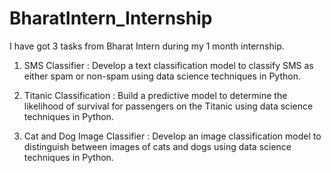 # BharatIntern_Internship

I have got 3 tasks from Bharat Intern during my 1 month internship.

1. SMS Classifier :
Develop a text classification model to classify SMS as either spam or non-spam using data science techniques in Python.

2. Titanic Classification :
Build a predictive model to determine the likelihood of survival for passengers on the Titanic using data science techniques in Python.

3. Cat and Dog Image Classifier :
Develop an image classification model to distinguish between images of cats and dogs using data science techniques in Python.
